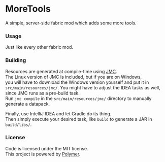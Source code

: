 # MoreTools
A simple, server-side fabric mod which adds some more tools.

### Usage
Just like every other fabric mod.  

### Building
Resources are generated at compile-time using [JMC](https://jmc.wingedseal.com/).  
The Linux version of JMC is included, but if you are on Windows,  
you will have to download the Windows version yourself and put it in `src/main/resources/jmc/`.
You might have to adjust the IDEA tasks as well, since JMC runs as a pre-build task.  
Run `jmc compile` in the `src/main/resources/jmc/` directory to manually generate a datapack.  
  
Finally, use IntelliJ IDEA and let Gradle do its thing.  
Then simply execute your desired task, like `build` to generate a JAR in `build/libs/`.

### License
Code is licensed under the MIT license.   
This project is powered by [Polymer](https://github.com/Patbox/polymer).